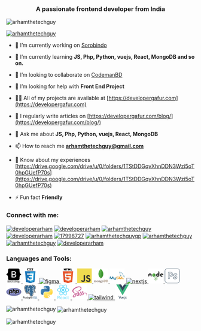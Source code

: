 <h3 align="center">A passionate frontend developer from India</h3>

<p align="left"> <img src="https://komarev.com/ghpvc/?username=arhamthetechguy&label=Profile%20views&color=0e75b6&style=flat" alt="arhamthetechguy" /> </p>

<p align="left"> <a href="https://github.com/ryo-ma/github-profile-trophy"><img src="https://github-profile-trophy.vercel.app/?username=arhamthetechguy" alt="arhamthetechguy" /></a> </p>

- 🔭 I’m currently working on [Sorobindo](https://sorobindu.com)

- 🌱 I’m currently learning **JS, Php, Python, vuejs, React, MongoDB and so on.**

- 👯 I’m looking to collaborate on [CodemanBD](https://codemanbd.com)

- 🤝 I’m looking for help with **Front End Project**

- 👨‍💻 All of my projects are available at [https://developergafur.com](https://developergafur.com)

- 📝 I regularly write articles on [https://developergafur.com/blog/](https://developergafur.com/blog/)

- 💬 Ask me about **JS, Php, Python, vuejs, React, MongoDB**

- 📫 How to reach me **arhamthetechguy@gmail.com**

- 📄 Know about my experiences [https://drive.google.com/drive/u/0/folders/1TStDDGqvXhnDDN3Wzi5oT0hpGUefP70s](https://drive.google.com/drive/u/0/folders/1TStDDGqvXhnDDN3Wzi5oT0hpGUefP70s)

- ⚡ Fun fact **Friendly**

<h3 align="left">Connect with me:</h3>
<p align="left">
<a href="https://codepen.io/developerarham" target="blank"><img align="center" src="https://raw.githubusercontent.com/rahuldkjain/github-profile-readme-generator/master/src/images/icons/Social/codepen.svg" alt="developerarham" height="30" width="40" /></a>
<a href="https://dev.to/developerarham" target="blank"><img align="center" src="https://raw.githubusercontent.com/rahuldkjain/github-profile-readme-generator/master/src/images/icons/Social/devto.svg" alt="developerarham" height="30" width="40" /></a>
<a href="https://twitter.com/arhamthetechguy" target="blank"><img align="center" src="https://raw.githubusercontent.com/rahuldkjain/github-profile-readme-generator/master/src/images/icons/Social/twitter.svg" alt="arhamthetechguy" height="30" width="40" /></a>
<a href="https://linkedin.com/in/developerarham" target="blank"><img align="center" src="https://raw.githubusercontent.com/rahuldkjain/github-profile-readme-generator/master/src/images/icons/Social/linked-in-alt.svg" alt="developerarham" height="30" width="40" /></a>
<a href="https://stackoverflow.com/users/17998727" target="blank"><img align="center" src="https://raw.githubusercontent.com/rahuldkjain/github-profile-readme-generator/master/src/images/icons/Social/stack-overflow.svg" alt="17998727" height="30" width="40" /></a>
<a href="https://fb.com/arhamthetechguygp" target="blank"><img align="center" src="https://raw.githubusercontent.com/rahuldkjain/github-profile-readme-generator/master/src/images/icons/Social/facebook.svg" alt="arhamthetechguygp" height="30" width="40" /></a>
<a href="https://instagram.com/arhamthetechguy" target="blank"><img align="center" src="https://raw.githubusercontent.com/rahuldkjain/github-profile-readme-generator/master/src/images/icons/Social/instagram.svg" alt="arhamthetechguy" height="30" width="40" /></a>
<a href="https://dribbble.com/arhamthetechguy" target="blank"><img align="center" src="https://raw.githubusercontent.com/rahuldkjain/github-profile-readme-generator/master/src/images/icons/Social/dribbble.svg" alt="arhamthetechguy" height="30" width="40" /></a>
<a href="https://www.behance.net/developerarham" target="blank"><img align="center" src="https://raw.githubusercontent.com/rahuldkjain/github-profile-readme-generator/master/src/images/icons/Social/behance.svg" alt="developerarham" height="30" width="40" /></a>
</p>

<h3 align="left">Languages and Tools:</h3>
<p align="left"> <a href="https://getbootstrap.com" target="_blank" rel="noreferrer"> <img src="https://raw.githubusercontent.com/devicons/devicon/master/icons/bootstrap/bootstrap-plain-wordmark.svg" alt="bootstrap" width="40" height="40"/> </a> <a href="https://www.w3schools.com/css/" target="_blank" rel="noreferrer"> <img src="https://raw.githubusercontent.com/devicons/devicon/master/icons/css3/css3-original-wordmark.svg" alt="css3" width="40" height="40"/> </a> <a href="https://www.figma.com/" target="_blank" rel="noreferrer"> <img src="https://www.vectorlogo.zone/logos/figma/figma-icon.svg" alt="figma" width="40" height="40"/> </a> <a href="https://www.w3.org/html/" target="_blank" rel="noreferrer"> <img src="https://raw.githubusercontent.com/devicons/devicon/master/icons/html5/html5-original-wordmark.svg" alt="html5" width="40" height="40"/> </a> <a href="https://developer.mozilla.org/en-US/docs/Web/JavaScript" target="_blank" rel="noreferrer"> <img src="https://raw.githubusercontent.com/devicons/devicon/master/icons/javascript/javascript-original.svg" alt="javascript" width="40" height="40"/> </a> <a href="https://www.mongodb.com/" target="_blank" rel="noreferrer"> <img src="https://raw.githubusercontent.com/devicons/devicon/master/icons/mongodb/mongodb-original-wordmark.svg" alt="mongodb" width="40" height="40"/> </a> <a href="https://www.mysql.com/" target="_blank" rel="noreferrer"> <img src="https://raw.githubusercontent.com/devicons/devicon/master/icons/mysql/mysql-original-wordmark.svg" alt="mysql" width="40" height="40"/> </a> <a href="https://nextjs.org/" target="_blank" rel="noreferrer"> <img src="https://cdn.worldvectorlogo.com/logos/nextjs-2.svg" alt="nextjs" width="40" height="40"/> </a> <a href="https://nodejs.org" target="_blank" rel="noreferrer"> <img src="https://raw.githubusercontent.com/devicons/devicon/master/icons/nodejs/nodejs-original-wordmark.svg" alt="nodejs" width="40" height="40"/> </a> <a href="https://www.photoshop.com/en" target="_blank" rel="noreferrer"> <img src="https://raw.githubusercontent.com/devicons/devicon/master/icons/photoshop/photoshop-line.svg" alt="photoshop" width="40" height="40"/> </a> <a href="https://www.php.net" target="_blank" rel="noreferrer"> <img src="https://raw.githubusercontent.com/devicons/devicon/master/icons/php/php-original.svg" alt="php" width="40" height="40"/> </a> <a href="https://www.postgresql.org" target="_blank" rel="noreferrer"> <img src="https://raw.githubusercontent.com/devicons/devicon/master/icons/postgresql/postgresql-original-wordmark.svg" alt="postgresql" width="40" height="40"/> </a> <a href="https://www.python.org" target="_blank" rel="noreferrer"> <img src="https://raw.githubusercontent.com/devicons/devicon/master/icons/python/python-original.svg" alt="python" width="40" height="40"/> </a> <a href="https://reactjs.org/" target="_blank" rel="noreferrer"> <img src="https://raw.githubusercontent.com/devicons/devicon/master/icons/react/react-original-wordmark.svg" alt="react" width="40" height="40"/> </a> <a href="https://sass-lang.com" target="_blank" rel="noreferrer"> <img src="https://raw.githubusercontent.com/devicons/devicon/master/icons/sass/sass-original.svg" alt="sass" width="40" height="40"/> </a> <a href="https://tailwindcss.com/" target="_blank" rel="noreferrer"> <img src="https://www.vectorlogo.zone/logos/tailwindcss/tailwindcss-icon.svg" alt="tailwind" width="40" height="40"/> </a> <a href="https://vuejs.org/" target="_blank" rel="noreferrer"> <img src="https://raw.githubusercontent.com/devicons/devicon/master/icons/vuejs/vuejs-original-wordmark.svg" alt="vuejs" width="40" height="40"/> </a> </p>

<p><img align="left" src="https://github-readme-stats.vercel.app/api/top-langs?username=arhamthetechguy&show_icons=true&locale=en&layout=compact" alt="arhamthetechguy" /></p>

<p>&nbsp;<img align="center" src="https://github-readme-stats.vercel.app/api?username=arhamthetechguy&show_icons=true&locale=en" alt="arhamthetechguy" /></p>

<p><img align="center" src="https://github-readme-streak-stats.herokuapp.com/?user=arhamthetechguy&" alt="arhamthetechguy" /></p>

